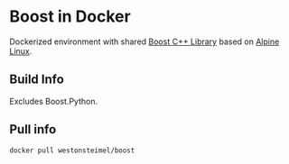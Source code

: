 # Boost in Docker
Dockerized environment with shared [Boost C++ Library](http://www.boost.org/) based on [Alpine Linux](https://alpinelinux.org).

## Build Info

Excludes Boost.Python.

## Pull info

`docker pull westonsteimel/boost`
